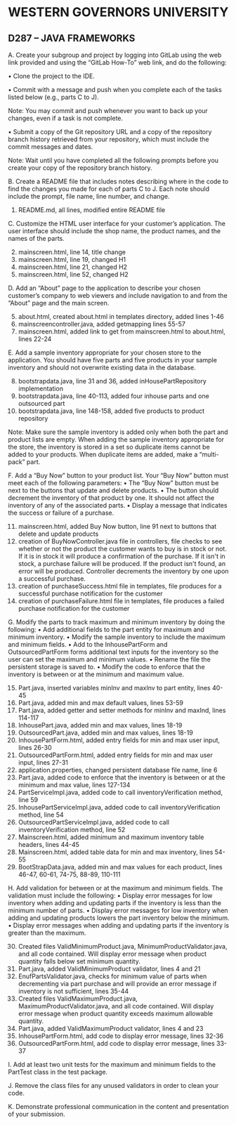 # WESTERN GOVERNORS UNIVERSITY 
## D287 – JAVA FRAMEWORKS

A.  Create your subgroup and project by logging into GitLab using the web link provided and using the “GitLab How-To” web link, and do the following:

•  Clone the project to the IDE.

•  Commit with a message and push when you complete each of the tasks listed below (e.g., parts C to J).


Note: You may commit and push whenever you want to back up your changes, even if a task is not complete.


•  Submit a copy of the Git repository URL and a copy of the repository branch history retrieved from your repository, which must include the commit messages and dates.


Note: Wait until you have completed all the following prompts before you create your copy of the repository branch history.


B.  Create a README file that includes notes describing where in the code to find the changes you made for each of parts C to J. Each note should include the prompt, file name, line number, and change.

1. README.md, all lines, modified entire README file 


C.  Customize the HTML user interface for your customer’s application. The user interface should include the shop name, the product names, and the names of the parts.

2. mainscreen.html, line 14, title change
3. mainscreen.html, line 19, changed H1
4. mainscreen.html, line 21, changed H2
4. mainscreen.html, line 52, changed H2

D.  Add an “About” page to the application to describe your chosen customer’s company to web viewers and include navigation to and from the “About” page and the main screen.

5. about.html, created about.html in templates directory, added lines 1-46
6. mainscreencontroller.java, added getmapping lines 55-57
7. mainscreen.html, added link to get from mainscreen.html to about.html, lines 22-24


E.  Add a sample inventory appropriate for your chosen store to the application. You should have five parts and five products in your sample inventory and should not overwrite existing data in the database.

8. bootstrapdata.java, line 31 and 36, added inHousePartRepository implementation 
9. bootstrapdata.java, line 40-113, added four inhouse parts and one outsourced part
10. bootstrapdata.java, line 148-158, added five products to product repository


Note: Make sure the sample inventory is added only when both the part and product lists are empty. When adding the sample inventory appropriate for the store, the inventory is stored in a set so duplicate items cannot be added to your products. When duplicate items are added, make a “multi-pack” part.


F.  Add a “Buy Now” button to your product list. Your “Buy Now” button must meet each of the following parameters:
•  The “Buy Now” button must be next to the buttons that update and delete products.
•  The button should decrement the inventory of that product by one. It should not affect the inventory of any of the associated parts.
•  Display a message that indicates the success or failure of a purchase.

11. mainscreen.html, added Buy Now button, line 91 next to buttons that delete and update products
12. creation of BuyNowController.java file in controllers, file checks to see whether or not the product the customer wants to buy is in stock or not. If it is in stock it will produce a confirmation of the purchase. If it isn't in stock, a purchase failure will be produced. If the product isn't found, an error will be produced. Controller decrements the inventory by one upon a successful purchase.
13. creation of purchaseSuccess.html file in templates, file produces for a successful purchase notification for the customer
14. creation of purchaseFailure.html file in templates, file produces a failed purchase notification for the customer


G.  Modify the parts to track maximum and minimum inventory by doing the following:
•  Add additional fields to the part entity for maximum and minimum inventory.
•  Modify the sample inventory to include the maximum and minimum fields.
•  Add to the InhousePartForm and OutsourcedPartForm forms additional text inputs for the inventory so the user can set the maximum and minimum values.
•  Rename the file the persistent storage is saved to.
•  Modify the code to enforce that the inventory is between or at the minimum and maximum value.

15. Part.java, inserted variables minInv and maxInv to part entity, lines 40-45
16. Part.java, added min and max default values, lines 53-59
17. Part.java, added getter and setter methods for minInv and maxInd, lines 114-117
18. InhousePart.java, added min and max values, lines 18-19
19. OutsourcedPart.java, added min and max values, lines 18-19
20. InhousePartForm.html, added entry fields for min and max user input, lines 26-30
21. OutsourcedPartForm.html, added entry fields for min and max user input, lines 27-31
22. application.properties, changed persistent database file name, line 6
23. Part.java, added code to enforce that the inventory is between or at the minimum and max value, lines 127-134
24. PartServiceImpl.java, added code to call inventoryVerification method, line 59
25. InhousePartServiceImpl.java, added code to call inventoryVerification method, line 54
26. OutsourcedPartServiceImpl.java, added code to call inventoryVerification method, line 52
27. Mainscreen.html, added minimum and maximum inventory table headers, lines 44-45
28. Mainscreen.html, added table data for min and max inventory, lines 54-55
29. BootStrapData.java, added min and max values for each product, lines 46-47, 60-61, 74-75, 88-89, 110-111

H.  Add validation for between or at the maximum and minimum fields. The validation must include the following:
•  Display error messages for low inventory when adding and updating parts if the inventory is less than the minimum number of parts.
•  Display error messages for low inventory when adding and updating products lowers the part inventory below the minimum.
•  Display error messages when adding and updating parts if the inventory is greater than the maximum.

30. Created files ValidMinimumProduct.java, MinimumProductValidator.java, and all code contained. Will display error message when product quantity falls below set minimum quantity.
31. Part.java, added ValidMinimumProduct validator, lines 4 and 21
32. EnufPartsValidator.java, checks for minimum value of parts when decrementing via part purchase and will provide an error message if inventory is not sufficient, lines 35-44
33. Created files ValidMaximumProduct.java, MaximumProductValidator.java, and all code contained. Will display error message when product quantity exceeds maximum allowable quantity.
34. Part.java, added ValidMaximumProduct validator, lines 4 and 23
35. InhousePartForm.html, add code to display error message, lines 32-36
36. OutsourcedPartForm.html, add code to display error message, lines 33-37


I.  Add at least two unit tests for the maximum and minimum fields to the PartTest class in the test package.


J.  Remove the class files for any unused validators in order to clean your code.


K.  Demonstrate professional communication in the content and presentation of your submission.